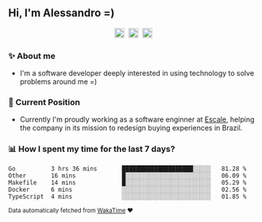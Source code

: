 ## Hi, I'm Alessandro =)

<p align="center">
  <a href="https://www.linkedin.com/in/alessandro-costa-dev/"><img src="https://img.shields.io/badge/-alessandro--costa--dev-%233f7ec6?style=flat-square&logo=Linkedin&logoColor=white" height="20"/></a>&nbsp;&nbsp;<a href="https://medium.com/@alessandro_costa"><img src="https://img.shields.io/badge/-%40alessandro__costa-%20black?style=flat-square&logo=Medium" height="20"/></a>&nbsp;&nbsp;<a href="mailto:alessandro96fc@gmail.com"><img src="https://img.shields.io/badge/-alessandro96fc%40gmail.com-%23c14438?style=flat-square&logo=Gmail&logoColor=white" height="20"/></a>
</p>

### :sparkles: About me

- I'm a software developer deeply interested in using technology to solve problems around me =)

### :office: Current Position 

-  Currently I'm proudly working as a software enginner at [Escale](https://github.com/escaletech), helping the company in its mission to redesign buying experiences in Brazil.

### :bar_chart: How I spent my time for the last 7 days?

<!--START_SECTION:waka-->
```text
Go          3 hrs 36 mins       ████████████████████░░░░░   81.28 % 
Other       16 mins             █░░░░░░░░░░░░░░░░░░░░░░░░   06.09 % 
Makefile    14 mins             █░░░░░░░░░░░░░░░░░░░░░░░░   05.29 % 
Docker      6 mins              ░░░░░░░░░░░░░░░░░░░░░░░░░   02.56 % 
TypeScript  4 mins              ░░░░░░░░░░░░░░░░░░░░░░░░░   01.85 %
```
<!--END_SECTION:waka-->

<sub>Data automatically fetched from [WakaTime](https://wakatime.com/) :heart:</sub>
